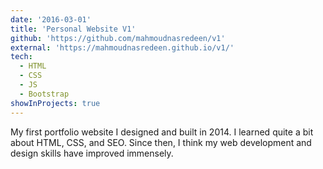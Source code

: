 ```yaml
---
date: '2016-03-01'
title: 'Personal Website V1'
github: 'https://github.com/mahmoudnasredeen/v1'
external: 'https://mahmoudnasredeen.github.io/v1/'
tech:
  - HTML
  - CSS
  - JS
  - Bootstrap
showInProjects: true
---
```


My first portfolio website I designed and built in 2014. I learned quite a bit about HTML, CSS, and SEO. Since then, I think my web development and design skills have improved immensely.
